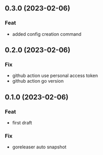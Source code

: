 ## 0.3.0 (2023-02-06)

### Feat

- added config creation command

## 0.2.0 (2023-02-06)

### Fix

- github action use personal access token
- github action go version

## 0.1.0 (2023-02-06)

### Feat

- first draft

### Fix

- goreleaser auto snapshot
